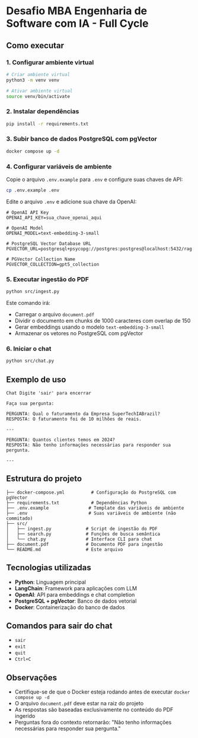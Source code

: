 # Desafio MBA Engenharia de Software com IA - Full Cycle

## Como executar

### 1. Configurar ambiente virtual

```bash
# Criar ambiente virtual
python3 -m venv venv

# Ativar ambiente virtual
source venv/bin/activate
```

### 2. Instalar dependências

```bash
pip install -r requirements.txt
```

### 3. Subir banco de dados PostgreSQL com pgVector

```bash
docker compose up -d
```

### 4. Configurar variáveis de ambiente

Copie o arquivo `.env.example` para `.env` e configure suas chaves de API:

```bash
cp .env.example .env
```

Edite o arquivo `.env` e adicione sua chave da OpenAI:

```env
# OpenAI API Key
OPENAI_API_KEY=sua_chave_openai_aqui

# OpenAI Model
OPENAI_MODEL=text-embedding-3-small

# PostgreSQL Vector Database URL
PGVECTOR_URL=postgresql+psycopg://postgres:postgres@localhost:5432/rag

# PGVector Collection Name
PGVECTOR_COLLECTION=gpt5_collection
```

### 5. Executar ingestão do PDF

```bash
python src/ingest.py
```

Este comando irá:

- Carregar o arquivo `document.pdf`
- Dividir o documento em chunks de 1000 caracteres com overlap de 150
- Gerar embeddings usando o modelo `text-embedding-3-small`
- Armazenar os vetores no PostgreSQL com pgVector

### 6. Iniciar o chat

```bash
python src/chat.py
```

## Exemplo de uso

```
Chat Digite 'sair' para encerrar

Faça sua pergunta:

PERGUNTA: Qual o faturamento da Empresa SuperTechIABrazil?
RESPOSTA: O faturamento foi de 10 milhões de reais.

---

PERGUNTA: Quantos clientes temos em 2024?
RESPOSTA: Não tenho informações necessárias para responder sua pergunta.

---
```

## Estrutura do projeto

```
├── docker-compose.yml          # Configuração do PostgreSQL com pgVector
├── requirements.txt            # Dependências Python
├── .env.example               # Template das variáveis de ambiente
├── .env                       # Suas variáveis de ambiente (não commitado)
├── src/
│   ├── ingest.py             # Script de ingestão do PDF
│   ├── search.py             # Funções de busca semântica
│   └── chat.py               # Interface CLI para chat
├── document.pdf              # Documento PDF para ingestão
└── README.md                 # Este arquivo
```

## Tecnologias utilizadas

- **Python**: Linguagem principal
- **LangChain**: Framework para aplicações com LLM
- **OpenAI**: API para embeddings e chat completion
- **PostgreSQL + pgVector**: Banco de dados vetorial
- **Docker**: Containerização do banco de dados

## Comandos para sair do chat

- `sair`
- `exit`
- `quit`
- `Ctrl+C`

## Observações

- Certifique-se de que o Docker esteja rodando antes de executar `docker compose up -d`
- O arquivo `document.pdf` deve estar na raiz do projeto
- As respostas são baseadas exclusivamente no conteúdo do PDF ingerido
- Perguntas fora do contexto retornarão: "Não tenho informações necessárias para responder sua pergunta."
